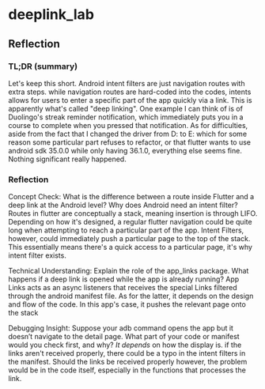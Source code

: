 # deeplink_lab
## Reflection

### TL;DR (summary)
Let's keep this short. Android intent filters are just navigation routes with extra steps. while navigation routes are hard-coded into the codes, intents allows for users to enter a specific part of the app quickly via a link. This is apparently what's called "deep linking". One example I can think of is of Duolingo's streak reminder notification, which immediately puts you in a course to complete when you pressed that notification. As for difficulties, aside from the fact that I changed the driver from D: to E: which for some reason some particular part refuses to refactor, or that flutter wants to use android sdk 35.0.0 while only having 36.1.0, everything else seems fine. Nothing significant really happened.



### Reflection
Concept Check:
What is the difference between a route inside Flutter and a deep link at the Android level? Why does Android need an intent filter?
Routes in flutter are conceptually a stack, meaning insertion is through LIFO. Depending on how it's designed, a regular flutter navigation could be quite long when attempting to reach a particular part of the app. Intent Filters, however, could immediately push a particular page to the top of the stack. This essentially means there's a quick access to a particular page, it's why intent filter exists.

Technical Understanding:
Explain the role of the app_links package.
What happens if a deep link is opened while the app is already running?
App Links acts as an async listeners that receives the special Links filtered through the android manifest file.
As for the latter, it depends on the design and flow of the code. In this app's case, it pushes the relevant page onto the stack

Debugging Insight:
Suppose your adb command opens the app but it doesn’t navigate to the detail page.
What part of your code or manifest would you check first, and why?
*It depends* on how the display is. if the links aren't received properly, there could be a typo in the intent filters in the manifest. Should the links be received properly however, the problem would be in the code itself, especially in the functions that processes the link.